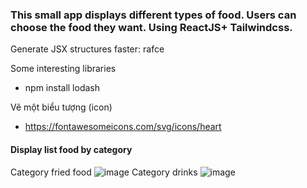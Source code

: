 ### This small app displays different types of food. Users can choose the food they want. Using ReactJS+ Tailwindcss.

Generate JSX structures faster: rafce

Some interesting libraries
* npm install lodash

Vẽ một biểu tượng (icon)
* https://fontawesomeicons.com/svg/icons/heart

#### Display list food by category
Category fried food
![image](https://user-images.githubusercontent.com/88370983/235810270-9889564f-0f9b-42b4-87a7-8d08f6b7e2c7.png)
Category drinks
![image](https://user-images.githubusercontent.com/88370983/235810454-f0f1b5b6-c50a-4f24-b228-53d88b6850f0.png)


